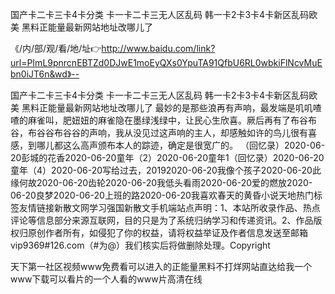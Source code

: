 国产卡二卡三卡4卡分类
卡一卡二卡三无人区乱码
韩一卡2卡3卡4卡新区乱码欧美
黑料正能量最新网站地址改哪儿了


《/内/部/观/看/地/址👉http://www.baidu.com/link?url=PImL9pnrcnEBTZd0DJwE1moEyQXs0YpuTA91QfbU6RL0wbkiFlNcvMuEbn0iJT6n&wd》--

国产卡二卡三卡4卡分类
卡一卡二卡三无人区乱码
韩一卡2卡3卡4卡新区乱码欧美
黑料正能量最新网站地址改哪儿了
最妙的是那些浪再有声响，最发端是叽叽喳喳的麻雀叫，肥妞妞的麻雀隐在墨绿浅绿中，让民心生欣喜。厥后再有了布谷布谷，布谷谷布谷谷的声响，我从没见过这声响的主人，却感触如许的鸟儿很有喜感，到哪儿都这么高声颁布本人的踪迹，确定是很宽广的。
（回忆录）2020-06-20彭城的花香2020-06-20童年（2）2020-06-20童年1（回忆录）2020-06-20童年（4）2020-06-20写给过去，20192020-06-20我像个孩子2020-06-20此缘何故2020-06-20齿轮2020-06-20我低头看雨2020-06-20爱的燃放2020-06-20良梦2020-06-20上班的路2020-06-20我喜欢春天的黄昏小说天地热门标签友情链接新散文网学习强国新散文手机端站点声明：1、本站所收录作品、热点评论等信息部分来源互联网，目的只是为了系统归纳学习和传递资讯。2、作品版权归原创作者所有，如侵犯了你的权益，请将权益举证及作者信息发送至邮箱vip9369#126.com（#为@）我们核实后将做删除处理。Copyright





天下第一社区视频www免费看可以进入的正能量黑料不打烊网站直达给我一个www下载可以看片的一个人看的www片高清在线
